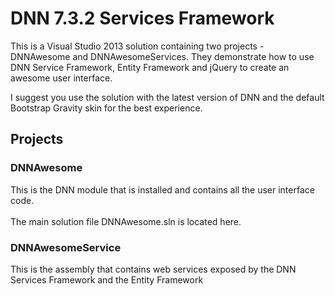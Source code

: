 DNN 7.3.2 Services Framework
===
This is a Visual Studio 2013 solution containing two projects - DNNAwesome and DNNAwesomeServices. They demonstrate how to use DNN Service Framework, Entity Framework and jQuery to create an awesome user interface. 

I suggest you use the solution with the latest version of DNN and the default Bootstrap Gravity skin for the best experience.

<h2>Projects</h2>
<h3>DNNAwesome</h3>
This is the DNN module that is installed and contains all the user interface code.
<br/><br/>
The main solution file DNNAwesome.sln is located here.
<h3>DNNAwesomeService</h3>
This is the assembly that contains web services exposed by the DNN Services Framework and the Entity Framework

